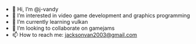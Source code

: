 - 👋 Hi, I’m @j-vandy
- 👀 I’m interested in video game development and graphics programming
- 🌱 I’m currently learning vulkan
- 💞️ I’m looking to collaborate on gamejams
- 📫 How to reach me: jacksonvan2003@gmail.com

<!---
j-vandy/j-vandy is a ✨ special ✨ repository because its `README.md` (this file) appears on your GitHub profile.
You can click the Preview link to take a look at your changes.
--->
